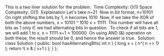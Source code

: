 This is a two liner solution for the problem.
​
Time Complexity: O(1)
Space Complexity: O(1)
​
Explaination
Let's take n=21
​
Now in bit format, n=10101
On right shifting the bits by 1, n becomes 1010
​
Now, if we take the XOR of both the above numbers,
x = 10101 ^ 1010
x = 11111
​
This number will have all bits as 1 only if, we had alternating bits in question.
​
To check if all bits are 1, we will add 1 to x,
x = 11111
x+1 = 100000
​
On using AND (&) operation on both these, the result should be 0, and hence the answer is true.
​
Solution:
class Solution {
public:
bool hasAlternatingBits( int n ) {
long x = ( n^( n >> 1) );
return !( x & ( x+1 ) );
}
};